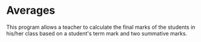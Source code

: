 # Averages
This program allows a teacher to calculate the final marks of the students in his/her class based on a student's term mark and two summative marks.
